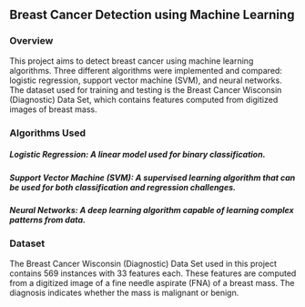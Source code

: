 ## Breast Cancer Detection using Machine Learning
### Overview
This project aims to detect breast cancer using machine learning algorithms. Three different algorithms were implemented and compared: logistic regression, support vector machine (SVM), and neural networks. The dataset used for training and testing is the Breast Cancer Wisconsin (Diagnostic) Data Set, which contains features computed from digitized images of breast mass.

### Algorithms Used
##### Logistic Regression: A linear model used for binary classification.
##### Support Vector Machine (SVM): A supervised learning algorithm that can be used for both classification and regression challenges.
##### Neural Networks: A deep learning algorithm capable of learning complex patterns from data.
### Dataset
The Breast Cancer Wisconsin (Diagnostic) Data Set used in this project contains 569 instances with 33 features each. These features are computed from a digitized image of a fine needle aspirate (FNA) of a breast mass. The diagnosis indicates whether the mass is malignant or benign.

